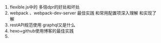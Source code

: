 1. flexible.js中的 多倍dpr的好处和坏处
2. webpack 、webpack-dev-server 最佳实践 和常用配置项深入理解 和实现了解
3. restAPI规范使用 graphql又是什么
4. hexo+github使用博客的最佳实践
5. 
